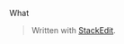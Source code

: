 What 



> Written with [StackEdit](https://stackedit.io/).
<!--stackedit_data:
eyJoaXN0b3J5IjpbNTMyODYxOTcwLDM2OTI4MzY0Ml19
-->